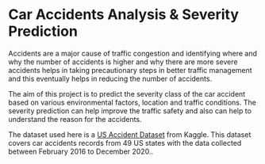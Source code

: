 # Car Accidents Analysis & Severity Prediction

Accidents are a major cause of traffic congestion and identifying where and why the number of accidents is higher and why there are more severe accidents helps in taking precautionary steps in better traffic management and this eventually helps in reducing the number of accidents. 

The aim of this project is to predict the severity class of the car accident based on various environmental factors, location and traffic conditions. The severity prediction can help improve the traffic safety and also can help to understand the reason for the accidents.

The dataset used here is a [US Accident Dataset](https://www.kaggle.com/sobhanmoosavi/us-accidents) from Kaggle. This dataset covers car accidents records from 49 US states with the data collected between February 2016 to December 2020.. 
